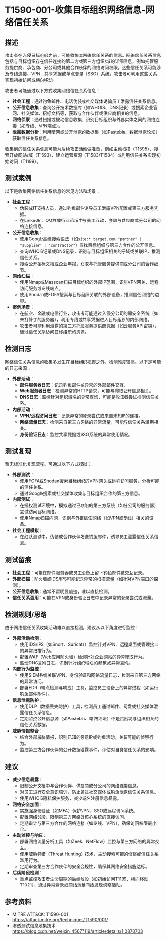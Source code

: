 # T1590-001-收集目标组织网络信息-网络信任关系

## 描述

攻击者在入侵目标组织之前，可能收集其网络信任关系的信息。网络信任关系信息包括与目标组织存在信任连接的第二方或第三方组织/域的详细信息，例如托管服务提供商、承包商、分公司或其他合作伙伴的网络访问权限。这些信任关系可能涉及专线连接、VPN、共享凭据或单点登录（SSO）系统，攻击者可利用这些关系实现初始访问或横向移动。

攻击者可能通过以下方式收集网络信任关系信息：
- **社会工程**：通过钓鱼邮件、电话伪装或社交媒体诱骗员工泄露信任关系信息。
- **公开信息收集**：查询公开技术数据库（如WHOIS、DNS记录）或搜索企业官网、社交媒体、招标文档等，获取与合作伙伴或供应商相关的信息。
- **网络侦察**：通过扫描或被动信息收集，识别目标组织与外部实体之间的网络连接（如专线、VPN端点）。
- **泄露数据分析**：利用暗网或公开泄露的数据集（如Pastebin、数据泄露论坛）获取信任关系信息。

收集到的信任关系信息可能为后续攻击活动做准备，例如主动扫描（T1595）、搜索开放网站/域（T1593）、建立运营资源（T1583/T1584）或利用信任关系实现初始访问（T1199）。

## 测试案例

以下是收集网络信任关系信息的常见方法和场景：
- **社会工程**：
  - 伪装成IT支持人员，通过钓鱼邮件诱导员工泄露VPN配置或第三方服务凭据。
  - 在LinkedIn、QQ群或行业论坛中与员工互动，套取与供应商或分公司的网络连接信息。
- **公开信息收集**：
  - 使用Google高级搜索语法（如`site:*.target.com "partner" | "supplier" | "contractor"`）查找目标组织与第三方合作的公开信息。
  - 查询WHOIS记录或DNS记录，识别与目标组织相关的子域或关联IP，推测信任关系。
  - 搜索公开招标文档或企业年报，获取与托管服务提供商或分公司的合作细节。
- **网络扫描**：
  - 使用Nmap或Masscan扫描目标组织的外部IP范围，识别VPN网关、远程访问服务或专线端点。
  - 使用Shodan或FOFA搜索与目标组织关联的外部设备，推测信任网络的边界。
- **案例场景**：
  - 在航空、金融或电信行业，攻击者可能通过入侵分公司的弱安全系统（如未打补丁的服务器），利用专线或共享凭据进入目标组织的内部网络。
  - 攻击者可能利用泄露的第三方托管服务提供商凭据（如云服务API密钥），通过信任关系访问目标组织的资源。

## 检测日志

网络信任关系信息的收集多发生在目标组织视野之外，检测难度较高。以下是可能的日志来源：
- **外部活动**：
  - **邮件服务器日志**：记录钓鱼邮件或异常的外部邮件交互。
  - **Web服务器日志**：检测异常的HTTP请求，可能与爬取公开信息相关。
  - **DNS日志**：监控针对组织域名的异常查询，可能是攻击者尝试推测信任关系。
- **内部活动**：
  - **VPN/远程访问日志**：记录异常的登录尝试或来自未知IP的连接。
  - **网络流量日志**：检测来自第三方网络的异常流量，可能与信任关系滥用相关。
  - **身份验证日志**：监控共享凭据或SSO系统的异常使用情况。

## 测试复现

暂无标准化复现流程。可通过以下方式模拟：
- **外部测试**：
  - 使用FOFA或Shodan搜索目标组织的VPN网关或远程访问服务，分析可能的信任关系。
  - 通过Google搜索或社交媒体收集与目标组织合作的第三方信息。
- **内部测试**：
  - 在授权测试环境中，模拟通过已攻陷的第三方系统（如分公司的服务器）尝试访问目标网络。
  - 使用Nmap扫描内网，识别与外部信任网络（如VPN或专线）相关的设备。
- **社会工程模拟**：
  - 在红队测试中，伪装成合作伙伴发送钓鱼邮件，诱导员工泄露信任关系信息。

## 测试留痕

- **社会工程**：可能在邮件服务器或员工设备上留下钓鱼邮件或交互记录。
- **外部扫描**：防火墙或IDS/IPS可能记录异常的扫描流量（如针对VPN端口的探测）。
- **公开信息收集**：通常不留明显痕迹，难以直接检测。
- **信任关系滥用**：可能在VPN或身份验证日志中记录异常的登录尝试或流量。

## 检测规则/思路
由于网络信任关系收集活动难以直接检测，建议从以下角度进行监控：
- **外部活动检测**：
  - 使用IDS/IPS（如Snort、Suricata）监控针对VPN、远程桌面或管理接口的异常扫描行为。
  - 配置WAF（Web应用防火墙）检测针对企业网站的异常爬取行为。
  - 监控DNS查询日志，识别针对组织域名的频繁或异常查询。
- **内部行为监控**：
  - 使用SIEM系统关联VPN、身份验证和网络流量日志，检测来自第三方网络的异常访问。
  - 部署EDR（端点检测与响应）工具，监控员工设备上的异常进程（如运行钓鱼邮件附件）。
- **信息泄露防护**：
  - 使用DLP（数据丢失防护）工具，检测员工通过邮件、网盘或社交媒体泄露信任关系信息。
  - 定期监控公开信息源（如Pastebin、暗网论坛）中是否出现与组织相关的信任关系数据。
- **威胁情报整合**：
  - 结合外部威胁情报，识别已知的恶意IP或钓鱼活动，关联可能的侦察行为。
  - 监控第三方合作伙伴的公开数据泄露事件，评估对自身信任关系的影响。

## 建议
- **减少信息暴露**：
  - 限制公开文档中与合作伙伴、供应商或分公司的网络连接信息。
  - 对员工进行安全意识培训，防止通过社交媒体或钓鱼泄露信任关系信息。
  - 使用WHOIS隐私保护服务，减少域名注册信息暴露。
- **网络安全加固**：
  - 实施强身份验证（如MFA）保护VPN、SSO或远程访问系统。
  - 配置网络分段，限制第三方网络对核心系统的直接访问。
  - 定期审计与第三方合作的网络连接（如专线、VPN），确保访问权限最小化。
- **主动监控与响应**：
  - 部署网络流量分析工具（如Zeek、NetFlow）监控与第三方网络的异常交互。
  - 使用威胁狩猎（Threat Hunting）技术，主动搜索可能的侦察或信任关系滥用行为。
  - 定期审查第三方合作伙伴的安全合规性，确保其网络安全措施达标。
- **后续阶段检测**：
  - 重点监控攻击者生命周期的后续阶段（如初始访问T1199、横向移动T1021），通过异常登录或网络流量间接发现侦察活动。

## 参考资料
- MITRE ATT&CK: T1590-001  
  <https://attack.mitre.org/techniques/T1590/001/>
- 渗透测试信息收集技术  
  <https://blog.csdn.net/weixin_45677119/article/details/110870703>
